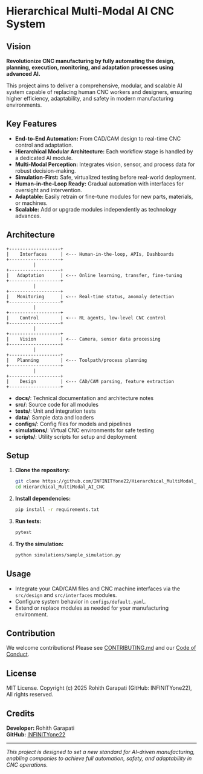 # Hierarchical Multi-Modal AI CNC System

## Vision

**Revolutionize CNC manufacturing by fully automating the design, planning, execution, monitoring, and adaptation processes using advanced AI.**

This project aims to deliver a comprehensive, modular, and scalable AI system capable of replacing human CNC workers and designers, ensuring higher efficiency, adaptability, and safety in modern manufacturing environments.

## Key Features
- **End-to-End Automation:** From CAD/CAM design to real-time CNC control and adaptation.
- **Hierarchical Modular Architecture:** Each workflow stage is handled by a dedicated AI module.
- **Multi-Modal Perception:** Integrates vision, sensor, and process data for robust decision-making.
- **Simulation-First:** Safe, virtualized testing before real-world deployment.
- **Human-in-the-Loop Ready:** Gradual automation with interfaces for oversight and intervention.
- **Adaptable:** Easily retrain or fine-tune modules for new parts, materials, or machines.
- **Scalable:** Add or upgrade modules independently as technology advances.

## Architecture

```
+-------------------+
|    Interfaces     | <--- Human-in-the-loop, APIs, Dashboards
+-------------------+
          |
+-------------------+
|   Adaptation      | <--- Online learning, transfer, fine-tuning
+-------------------+
          |
+-------------------+
|   Monitoring      | <--- Real-time status, anomaly detection
+-------------------+
          |
+-------------------+
|    Control        | <--- RL agents, low-level CNC control
+-------------------+
          |
+-------------------+
|    Vision         | <--- Camera, sensor data processing
+-------------------+
          |
+-------------------+
|   Planning        | <--- Toolpath/process planning
+-------------------+
          |
+-------------------+
|    Design         | <--- CAD/CAM parsing, feature extraction
+-------------------+
```

- **docs/**: Technical documentation and architecture notes
- **src/**: Source code for all modules
- **tests/**: Unit and integration tests
- **data/**: Sample data and loaders
- **configs/**: Config files for models and pipelines
- **simulations/**: Virtual CNC environments for safe testing
- **scripts/**: Utility scripts for setup and deployment

## Setup

1. **Clone the repository:**
   ```bash
   git clone https://github.com/INFINITYone22/Hierarchical_MultiModal_AI_CNC.git
   cd Hierarchical_MultiModal_AI_CNC
   ```
2. **Install dependencies:**
   ```bash
   pip install -r requirements.txt
   ```
3. **Run tests:**
   ```bash
   pytest
   ```
4. **Try the simulation:**
   ```bash
   python simulations/sample_simulation.py
   ```

## Usage
- Integrate your CAD/CAM files and CNC machine interfaces via the `src/design` and `src/interfaces` modules.
- Configure system behavior in `configs/default.yaml`.
- Extend or replace modules as needed for your manufacturing environment.

## Contribution
We welcome contributions! Please see [CONTRIBUTING.md](CONTRIBUTING.md) and our [Code of Conduct](CODE_OF_CONDUCT.md).

## License
MIT License. Copyright (c) 2025 Rohith Garapati (GitHub: INFINITYone22), All rights reserved.

## Credits
**Developer:** Rohith Garapati  
**GitHub:** [INFINITYone22](https://github.com/INFINITYone22)

---
*This project is designed to set a new standard for AI-driven manufacturing, enabling companies to achieve full automation, safety, and adaptability in CNC operations.* 
